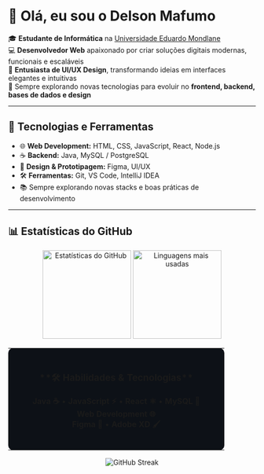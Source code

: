 # 👋 Olá, eu sou o Delson Mafumo

🎓 **Estudante de Informática** na [Universidade Eduardo Mondlane](https://www.uem.mz/)  
💻 **Desenvolvedor Web** apaixonado por criar soluções digitais modernas, funcionais e escaláveis  
🎨 **Entusiasta de UI/UX Design**, transformando ideias em interfaces elegantes e intuitivas  
🚀 Sempre explorando novas tecnologias para evoluir no **frontend, backend, bases de dados e design**  

---

## 🚀 Tecnologias e Ferramentas

- 🌐 **Web Development:** HTML, CSS, JavaScript, React, Node.js
- ☕ **Backend:** Java, MySQL / PostgreSQL
- 🎨 **Design & Prototipagem:** Figma, UI/UX  
- 🛠️ **Ferramentas:** Git, VS Code, IntelliJ IDEA  
- 📚 Sempre explorando novas stacks e boas práticas de desenvolvimento
  
---

## 📊 Estatísticas do GitHub  

<div align="center">

  <!-- Estatísticas gerais -->
  <img height="180em" src="https://github-readme-stats.vercel.app/api?username=delsonmafumo&show_icons=true&theme=tokyonight&count_private=true&include_all_commits=true&custom_title=⚡ Estatísticas do Delson&line_height=24&hide=issues&hide_border=false&card_width=400" alt="Estatísticas do GitHub"/>

  <!-- Linguagens mais usadas -->
  <img height="180em" src="https://github-readme-stats.vercel.app/api/top-langs/?username=delsonmafumo&layout=compact&theme=tokyonight&langs_count=6&hide_border=false&custom_title=💡 Linguagens Mais Usadas" alt="Linguagens mais usadas"/>

</div>  

<div align="center">

  <!-- Card manual de habilidades -->
  <table>
    <tr>
      <td align="center" width="400" style="background-color:#0d1117; border-radius:10px; padding:20px;">
        <h3>**🛠️ Habilidades & Tecnologias**</h3>
        <p>
          <b>Java ☕</b> • <b>JavaScript ⚡</b> • <b>React ⚛️</b> • <b>MySQL 🔗</b> <br/>
          <b>Web Development 🌐</b> <br/>
          <b>Figma 🎨</b> • <b>Adobe XD 🖌️</b>
        </p>
      </td>
    </tr>
  </table>

</div>  

<div align="center">
  
  <!-- Streak de commits -->
  <img src="https://streak-stats.demolab.com?user=delsonmafumo&theme=tokyonight&hide_border=false&border_radius=8&date_format=j%20M%5B%20Y%5D&custom_title=🔥 Streak de Contribuições&mode=weekly" alt="GitHub Streak"/>

</div>  
